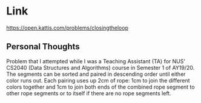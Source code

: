 # Link

https://open.kattis.com/problems/closingtheloop

## Personal Thoughts

Problem that I attempted while I was a Teaching Assistant (TA) for NUS' CS2040 (Data Structures and Algorithms) course in Semester 1 of AY19/20. The segments can be sorted and paired in descending order until either color runs out. Each pairing uses up 2cm of rope: 1cm to join the different colors together and 1cm to join both ends of the combined rope segment to other rope segments or to itself if there are no rope segments left.

